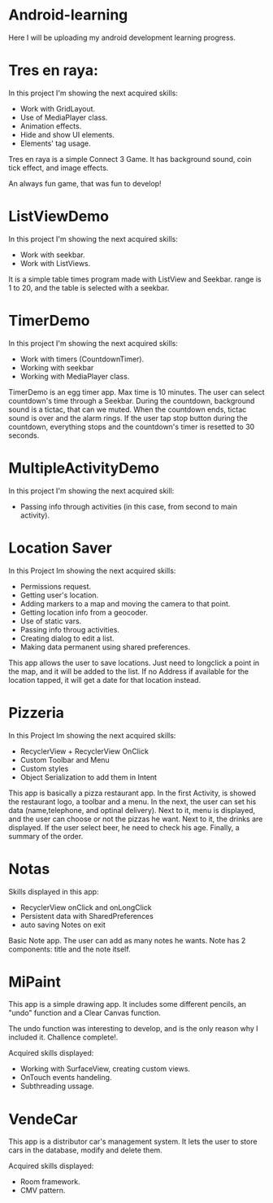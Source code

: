 # Android-learning

Here I will be uploading my android development learning progress.

# Tres en raya:

In this project I'm showing the next acquired skills:

* Work with GridLayout.
* Use of MediaPlayer class.
* Animation effects.
* Hide and show UI elements.
* Elements' tag usage. 

Tres en raya is a simple Connect 3 Game. It has background sound, coin tick effect,
and image effects.

An always fun game, that was fun to develop!

# ListViewDemo

In this project I'm showing the next acquired skills:

* Work with seekbar.
* Work with ListViews.

It is a simple table times program made with ListView and Seekbar.
range is 1 to 20, and the table is selected with a seekbar. 

# TimerDemo

In this project I'm showing the next acquired skills:

* Work with timers (CountdownTimer).
* Working with seekbar
* Working with MediaPlayer class.

TimerDemo is an egg timer app. Max time is 10 minutes.
The user can select countdown's time through a Seekbar.
During the countdown, background sound is a tictac, that can we muted.
When the countdown ends, tictac sound is over and the alarm rings.
If the user tap stop button during the countdown, everything stops and
the countdown's timer is resetted to 30 seconds.


# MultipleActivityDemo

In this project I'm showing the next acquired skill:

* Passing info through activities (in this case, from second to main activity).

# Location Saver

In this Project Im showing the next acquired skills:

* Permissions request.
* Getting user's location.
* Adding markers to a map and moving the camera to that point.
* Getting location info from a geocoder.
* Use of static vars.
* Passing info throug activities.
* Creating dialog to edit a list.
* Making data permanent using shared preferences.

This app allows the user to save locations. Just need to longclick a point in the map, 
and it will be added to the list.
If no Address if available for the location tapped, it will get a date for that location instead.

# Pizzeria

In this Project Im showing the next acquired skills:

 * RecyclerView + RecyclerView OnClick 
 * Custom Toolbar and Menu
 * Custom styles
 * Object Serialization to add them in Intent

This app is basically a pizza restaurant app. In the first Activity, is showed the restaurant logo, a toolbar and a menu.
In the next, the user can set his data (name,telephone, and optinal delivery).
Next to it, menu is displayed, and the user can choose or not the pizzas he want.
Next to it, the drinks are displayed. If the user select beer, he need to check his age.
Finally, a summary of the order.

# Notas

Skills displayed in this app:

 * RecyclerView onClick and onLongClick
 * Persistent data with SharedPreferences
 * auto saving Notes on exit

Basic Note app. The user can add as many notes he wants. Note has 2 components: title and the note itself.

# MiPaint

This app is a simple drawing app. It includes some different pencils, an "undo" function and a Clear Canvas function. 

The undo function was interesting to develop, and is the only reason why I included it. Challence complete!. 

Acquired skills displayed: 
 * Working with SurfaceView, creating custom views.
 * OnTouch events handeling.
 * Subthreading ussage.



# VendeCar 

This app is a distributor car's management system. It lets the user to store cars in the database, modify and delete them.

Acquired skills displayed:
 * Room framework.
 * CMV pattern.